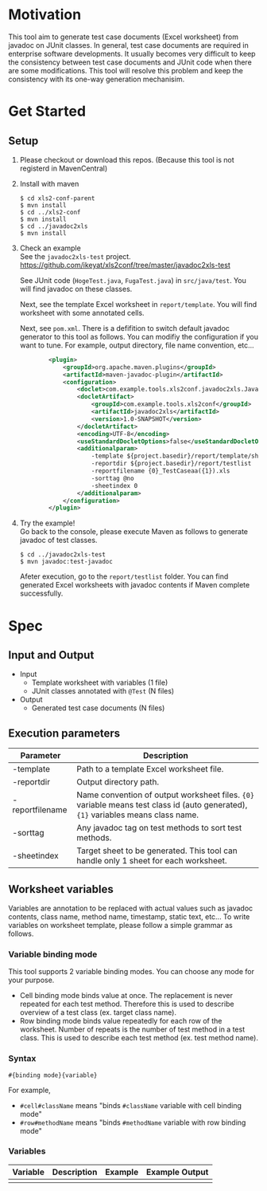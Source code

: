 # Motivation

This tool aim to generate test case documents (Excel worksheet) from javadoc on JUnit classes.
In general, test case documents are required in enterprise software developments.
It usually becomes very difficult to keep the consistency between test case documents and JUnit code when there are some modifications.
This tool will resolve this problem and keep the consistency with its one-way generation mechanisim.

# Get Started

## Setup

1. Please checkout or download this repos. (Because this tool is not registerd in MavenCentral)

1. Install with maven  
    ```console
    $ cd xls2-conf-parent
    $ mvn install
    $ cd ../xls2-conf
    $ mvn install
    $ cd ../javadoc2xls
    $ mvn install
    ```

1. Check an example  
    See the ``javadoc2xls-test`` project.
    https://github.com/ikeyat/xls2conf/tree/master/javadoc2xls-test
    
    See JUnit code (``HogeTest.java``, ``FugaTest.java``) in ``src/java/test``. You will find javadoc on these classes.
    
    Next, see the template Excel worksheet in ``report/template``. You will find worksheet with some annotated cells.
    
    Next, see ``pom.xml``. There is a defifition to switch default javadoc generator to this tool as follows.
    You can modifiy the configuration if you want to tune.
    For example, output directory, file name convention, etc...
    
    ```xml
            <plugin>
                <groupId>org.apache.maven.plugins</groupId>
                <artifactId>maven-javadoc-plugin</artifactId>
                <configuration>
                    <doclet>com.example.tools.xls2conf.javadoc2xls.Javadoc2XlsDoclet</doclet>
                    <docletArtifact>
                        <groupId>com.example.tools.xls2conf</groupId>
                        <artifactId>javadoc2xls</artifactId>
                        <version>1.0-SNAPSHOT</version>
                    </docletArtifact>
                    <encoding>UTF-8</encoding>
                    <useStandardDocletOptions>false</useStandardDocletOptions>
                    <additionalparam>
                        -template ${project.basedir}/report/template/sheet_01.xls
                        -reportdir ${project.basedir}/report/testlist
                        -reportfilename {0}_TestCaseaa({1}).xls
                        -sorttag @no
                        -sheetindex 0
                    </additionalparam>
                </configuration>
            </plugin>
    ```
  
1. Try the example!  
    Go back to the console, please execute Maven as follows to generate javadoc of test classes.
    ```console
    $ cd ../javadoc2xls-test
    $ mvn javadoc:test-javadoc
    ```


    Afeter execution, go to the ``report/testlist`` folder. You can find generated Excel worksheets with javadoc contents if Maven complete successfully.
    

# Spec
## Input and Output
* Input
    - Template worksheet with variables (1 file)
    - JUnit classes annotated with ``@Test`` (N files)
* Output
    - Generated test case documents (N files)

## Execution parameters
|Parameter       | Description                                  |
|----------------|----------------------------------------------|
|-template       | Path to a template Excel worksheet file.     |
|-reportdir      | Output directory path.                       |
|-reportfilename | Name convention of output worksheet files. ``{0}`` variable means test class id (auto generated), ``{1}`` variables means class name. |
|-sorttag        | Any javadoc tag on test methods to sort test methods. |
|-sheetindex     | Target sheet to be generated. This tool can handle only 1 sheet for each worksheet. |

## Worksheet variables
Variables are annotation to be replaced with actual values such as javadoc contents, class name, method name, timestamp, static text, etc...
To write variables on worksheet template, please follow a simple grammar as follows.

### Variable binding mode
This tool supports 2 variable binding modes. You can choose any mode for your purpose.

* Cell binding mode
    binds value at once. The replacement is never repeated for each test method.
    Therefore this is used to describe overview of a test class (ex. target class name).
* Row binding mode 
    binds value repeatedly for each row of the worksheet.
    Number of repeats is the number of test method in a test class.
    This is used to describe each test method (ex. test method name).
    
### Syntax

```
#{binding mode}{variable}
```

For example, 
- ``#cell#className`` means "binds ``#className`` variable with cell binding mode"
- ``#row#methodName`` means "binds ``#methodName`` variable with row binding mode"

### Variables
|Variable        | Description                                  | Example          | Example Output        |
|----------------|----------------------------------------------|------------------|-----------------------|
|      |      |      |      |
